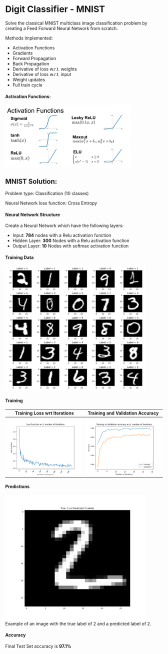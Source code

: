 # Digit Classifier - MNIST
Solve the classical MNIST multiclass image classification problem by creating a Feed Forward
Neural Network from scratch.

Methods Implemented:
- Activation Functions
- Gradients
- Forward Propagation
- Back Propagation
- Derivative of loss w.r.t. weights
- Derivative of loss w.r.t. input
- Weight updates
- Full train cycle


#### Activation Functions:
<img src="input/activation_functions.png" alt="activation_funcs" title="Activation functions" width="400" height="200" /> 


## MNIST Solution:
Problem type: Classification (10 classes)

Neural Network loss function: Cross Entropy  


#### Neural Network Structure
Create a Neural Network which have the following layers:
- Input: **784** nodes with a Relu activation function
- Hidden Layer: **300** Nodes with a Relu activation function
- Output Layer: **10** Nodes with softmax activation function

#### Training Data
<img src="input/mnist_digits.png" alt="Kitten" title="MNIST training data" width="450" height="400" /> 


#### Training 
|    Training Loss wrt Iterations    | Training and Validation Accuracy |
|:----------------------------------:|:--------------------------------:|
|                                    |                                  |
| ![](input/loss_wrt_iterations.png) |  ![](input/train_vs_valid.png)   |


#### Predictions 
<img src="input/predicted_label.png" alt="predicted" title="MNIST predicted label" width="450" height="400" /> 
Example of an image with the true label of 2 and a predicted label of 2.

#### Accuracy
Final Test Set accuracy is **97.1%**
